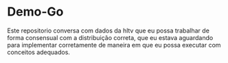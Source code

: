 # Demo-Go
Este repositorio conversa com dados da hltv que eu possa trabalhar de forma consensual com a distribuição correta, que eu estava aguardando para implementar corretamente de maneira em que eu possa executar com conceitos adequados.
